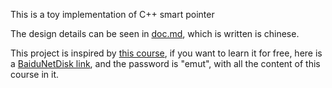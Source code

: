 This is a toy implementation of C++ smart pointer

The design details can be seen in [doc.md](https://github.com/lxc656/TinySmartPtr/blob/master/doc.md), 
which is written is chinese.

This project is inspired by 
[this course](https://time.geekbang.org/column/intro/100040501?code=tiBv29BWOIyDIYtRK6GkQuMAOf0YXg8wHNp7dLpg9WQ%3D), 
if you want to learn it for free, here is a [BaiduNetDisk link](https://pan.baidu.com/s/10AlqQObDBJcHm7EQ8uvH-g), 
and the password is "emut", with all the content of this course in it.